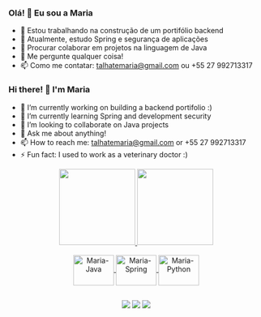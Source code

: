 ### Olá! 👋 Eu sou a Maria
- 🔭 Estou trabalhando na construção de um portifólio backend
- 🌱 Atualmente, estudo Spring e segurança de aplicações
- 👯 Procurar colaborar em projetos na linguagem de Java
- 💬 Me pergunte qualquer coisa!
- 📫 Como me contatar: talhatemaria@gmail.com ou +55 27 992713317

### Hi there! 👋 I'm Maria
- 🔭 I’m currently working on building a backend portifolio :)
- 🌱 I’m currently learning Spring and development security
- 👯 I’m looking to collaborate on Java projects
- 💬 Ask me about anything!
- 📫 How to reach me: talhatemaria@gmail.com or +55 27 992713317
- ⚡ Fun fact: I used to work as a veterinary doctor :)


<div align="center">
  <a href="https://github.com/mariatalhate">
  <img height="150em" src="https://github-readme-stats.vercel.app/api?username=mariatalhate&show_icons=true&theme=aura&include_all_commits=true&count_private=true"/>
  <img height="150em" src="https://github-readme-stats.vercel.app/api/top-langs/?username=mariatalhate&layout=compact&langs_count=7&theme=aura"/>
</div>

<div align="center">
<div style="display: inline_block"><br>
<img align="center" alt=" Maria-Java" height="60" width="80" src="https://cdn.jsdelivr.net/gh/devicons/devicon/icons/java/java-original.svg"/>
<img align="center" alt=" Maria-Spring" height="60" width="80" src="https://cdn.jsdelivr.net/gh/devicons/devicon/icons/spring/spring-original.svg"/>
<img align="center" alt=" Maria-Python" height="60" width="80" src="https://cdn.jsdelivr.net/gh/devicons/devicon/icons/python/python-original.svg"/>
</div>

##

<div align="center">
<a href="https://www.linkedin.com/in/mariatalhate/" target="_blank"><img src="https://img.shields.io/badge/LinkedIn-0077B5?style=for-the-badge&logo=linkedin&logoColor=white" target="_blank"></a>
<a href="https://wa.me/5527992713317" target="_blank"><img src="https://img.shields.io/badge/WhatsApp-25D366?style=for-the-badge&logo=whatsapp&logoColor=white" target="_blank"></a>
<a href="https://www.instagram.com/mariatalhate/" target="_blank"><img src="https://img.shields.io/badge/Instagram-E4405F?style=for-the-badge&logo=instagram&logoColor=white"></a>
</div>
